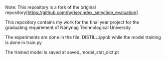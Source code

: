 Note: This repository is a fork of the original repository[https://github.com/hyrise/index_selection_evaluation]

This repository contains my work for the final year project for the graduating requirement of Nanynag Technological University.

The experiments are done in the file: DISTILL.ipynb while the model training is done in train.py

The trained model is saved at saved_model_stat_dict.pt
